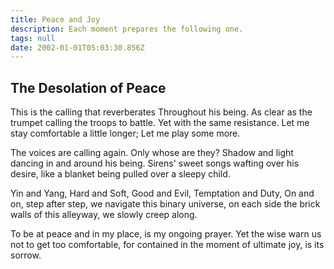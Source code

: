 ```yaml
---
title: Peace and Joy
description: Each moment prepares the following one.
tags: null
date: 2002-01-01T05:03:30.856Z
---
```


<div class="poem">

## The Desolation of Peace

This is the calling that reverberates
Throughout his being. As clear as the
trumpet calling the troops to battle.
Yet with the same resistance.
Let me stay comfortable a little longer;
Let me play some more.

The voices are calling again. Only
whose are they? Shadow and light
dancing in and around his being.
Sirens' sweet songs wafting over
his desire, like a blanket being pulled over
a sleepy child.

Yin and Yang, Hard and Soft,
Good and Evil, Temptation and Duty,
On and on, step after step, we navigate
this binary universe, on each side the brick walls of
this alleyway, we slowly creep along.

To be at peace and in my place, is my
ongoing prayer. Yet the wise warn us not
to get too comfortable, for contained
in the moment of ultimate joy, is its sorrow.

</div>
